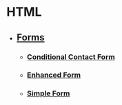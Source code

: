 # HTML
  - ## [Forms](./forms/)
    - ### [Conditional Contact Form](./forms/conditional-contact-form/)
    - ### [Enhanced Form](./forms/enhanced-form/)
    - ### [Simple Form](./forms/simple-html-form/)

